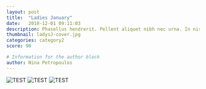 ```yaml
---
layout: post
title:  "Ladies January"
date:   2010-12-01 09:11:03
description: Phasellus hendrerit. Pellent aliquet nibh nec urna. In nis aliquet vel, dapibus id,mattis.
thumbnail: ladysJ-cover.jpg
categories: category2
score: 90

# Information for the author block
author: Nina Petropoulos
---
```

![TEST](/assets/img/ladys/1.jpg)
![TEST](/assets/img/ladys/2.jpg)
![TEST](/assets/img/ladys/3.jpg)